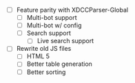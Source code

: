 - [ ] Feature parity with XDCCParser-Global
  - [ ] Multi-bot support
   - [ ] Multi-bot w/ config
  - [ ] Search support
    - [ ] Live search support
- [ ] Rewrite old JS files
  - [ ] HTML 5
  - [ ] Better table generation
  - [ ] Better sorting
